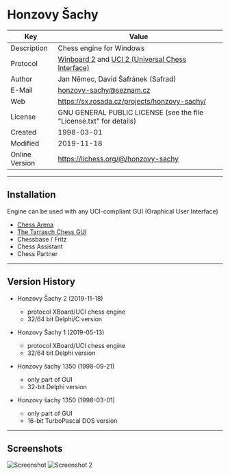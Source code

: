 # Honzovy Šachy
Key            | Value
-------------- | -------------
Description    |Chess engine for Windows
Protocol       |[Winboard 2](https://www.gnu.org/software/xboard/) and [UCI 2 (Universal Chess Interface)](http://wbec-ridderkerk.nl/html/UCIProtocol.html)
Author         |Jan Němec, David Šafránek (Safrad)
E-Mail         |honzovy-sachy@seznam.cz
Web            |https://sx.rosada.cz/projects/honzovy-sachy/
License        |GNU GENERAL PUBLIC LICENSE (see the file "License.txt" for details)
Created        |1998-03-01
Modified       |2019-11-18
Online Version |https://lichess.org/@/honzovy-sachy

------------
Installation
------------
Engine can be used with any UCI-compliant GUI (Graphical User Interface)
* [Chess Arena](http://www.playwitharena.de/)
* [The Tarrasch Chess GUI](https://www.triplehappy.com/)
* Chessbase / Fritz
* Chess Assistant
* Chess Partner

---------------
Version History
---------------
* Honzovy Šachy 2 (2019-11-18)
  * protocol XBoard/UCI chess engine
  * 32/64 bit Delphi/C version

* Honzovy Šachy 1 (2019-05-13)
  * protocol XBoard/UCI chess engine
  * 32/64 bit Delphi version

* Honzovy šachy 1350 (1998-09-21)
  * only part of GUI
  * 32-bit Delphi version

* Honzovy šachy 1350 (1998-03-01)
  * only part of GUI
  * 16-bit TurboPascal DOS version

-----------
Screenshots
-----------
![Screenshot](https://sx.rosada.cz/files/HonzovySachy/screenshot.png)
![Screenshot 2](https://sx.rosada.cz/files/HonzovySachy/screenshot2.png)
